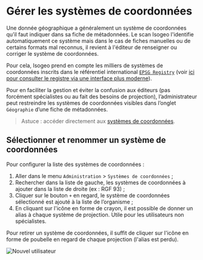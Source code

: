 # Gérer les systèmes de coordonnées

Une donnée géographique a généralement un système de coordonnées qu’il faut indiquer dans sa fiche de métadonnées. Le scan Isogeo l'identifie automatiquement ce système mais dans le cas de fiches manuelles ou de certains formats mal reconnus, il revient à l'éditeur de renseigner ou corriger le système de coordonnées.

Pour cela, Isogeo prend en compte les milliers de systèmes de coordonnées inscrits dans le référentiel international [`EPSG Registry`](http://www.epsg-registry.org/) (voir [ici pour consulter le registre via une interface plus moderne](http://epsg.io/)).

Pour en faciliter la gestion et éviter la confusion aux éditeurs (pas forcément spécialistes ou au fait des besoins de projection), l’administrateur peut restreindre les systèmes de coordonnées visibles dans l’onglet `Géographie` d’une fiche de métadonnées.

> Astuce : accéder directement aux [systèmes de coordonnées](https://app.isogeo.com/admin/coordinate-systems).

## Sélectionner et renommer un système de coordonnées

Pour configurer la liste des systèmes de coordonnées :

1.	Aller dans le menu `Administration` > `Systèmes de coordonnées` ;
2.	Rechercher dans la liste de gauche, les systèmes de coordonnées à ajouter dans la liste de droite (ex : RGF 93) ;
3.	Cliquer sur le bouton `+` en regard, le système de coordonnées sélectionné est ajouté à la liste de l’organisme ;
4.	En cliquant sur l'icône en forme de crayon, il est possible de donner un alias à chaque système de projection. Utile pour les utilisateurs non spécialistes.

Pour retirer un système de coordonnées, il suffit de cliquer sur l'icône en forme de poubelle en regard de chaque projection (l'alias est perdu).

![Nouvel utilisateur](/images/adm_srs_add.gif "Inviter un nouvel utilisateur")

